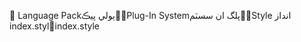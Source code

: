       Language Pack   ٻولي پيڪ   Plug-In System   پلگ ان سسٽم   Style
   انداز
   index.styl   index.style